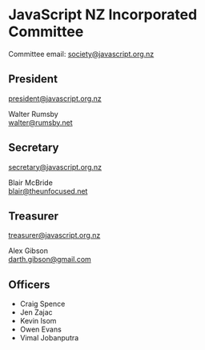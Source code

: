 # JavaScript NZ Incorporated Committee

Committee email: society@javascript.org.nz

## President

president@javascript.org.nz

Walter Rumsby  
<walter@rumsby.net>

## Secretary

secretary@javascript.org.nz

Blair McBride  
<blair@theunfocused.net>

## Treasurer

treasurer@javascript.org.nz

Alex Gibson  
<darth.gibson@gmail.com>

## Officers

* Craig Spence
* Jen Zajac
* Kevin Isom
* Owen Evans
* Vimal Jobanputra

